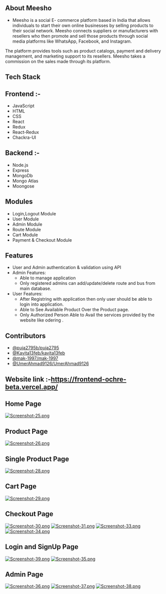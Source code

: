 ## About Meesho
* Meesho is a social E- commerce platform based in India that allows individuals to start their own online businesses by selling products to their social network. Meesho connects suppliers or manufacturers with resellers who then promote and sell those products through social media platforms like WhatsApp, Facebook, and Instagram.

The platform provides tools such as product catalogs, payment and delivery management, and marketing support to its resellers. Meesho takes a commission on the sales made through its platform.


## Tech Stack 
## Frontend :-
* JavaScript 
* HTML
* CSS
* React
* Redux
* React-Redux
* Chackra-UI
## Backend :-
* Node.js 
* Express
* MongoDb
* Mongo Atlas
* Moongose


## Modules

* Login,Logout Module
* User Module
* Admin Module
* Route Module
* Cart Module
* Payment & Checkout Module


## Features

* User and Admin authentication & validation using API
* Admin Features:
     * Able to manage application
     * Only registered admins can add/update/delete route and bus from main database.
* User Features:
     * After Registring with application then only user should be able to login into application.
     * Able to See Available Product Over the Product page.
     * Only Authorized Person Able to Avail the services provided by the website like odering .


## Contributors
* [@puja2795b/puja2795](https://github.com/puja2795)
* [@Kavita13feb/kavita13feb](https://github.com/Kavita13feb/kavita13feb)
* [@mak-1997/mak-1997](https://github.com/mak-1997)
* [@UmerAhmad9126/UmerAhmad9126](https://github.com/UmerAhmad9126)


## Website link :-https://frontend-ochre-beta.vercel.app/

## Home Page
[![Screenshot-25.png](https://i.postimg.cc/vZK8mj9Y/Screenshot-25.png)](https://postimg.cc/BjxfYmMk)
## Product Page
[![Screenshot-26.png](https://i.postimg.cc/zDyszB7g/Screenshot-26.png)](https://postimg.cc/V5cG4z3f)
## Single Product Page
[![Screenshot-28.png](https://i.postimg.cc/t4kStQDb/Screenshot-28.png)](https://postimg.cc/mPcyBn0p)
## Cart Page
[![Screenshot-29.png](https://i.postimg.cc/nckYNKmY/Screenshot-29.png)](https://postimg.cc/svMhhhwv)
## Checkout Page
[![Screenshot-30.png](https://i.postimg.cc/hPkcWxqv/Screenshot-30.png)](https://postimg.cc/Mvmh1nHJ)
[![Screenshot-31.png](https://i.postimg.cc/SsYbvNtC/Screenshot-31.png)](https://postimg.cc/CB02ZY0x)
[![Screenshot-33.png](https://i.postimg.cc/ydZ2TpkT/Screenshot-33.png)](https://postimg.cc/JDRTrq3y)
[![Screenshot-34.png](https://i.postimg.cc/kXXfJhqh/Screenshot-34.png)](https://postimg.cc/nMgvT2sv)
## Login and SignUp Page
[![Screenshot-39.png](https://i.postimg.cc/P5PbN22X/Screenshot-39.png)](https://postimg.cc/sMCGNPkq)
[![Screenshot-35.png](https://i.postimg.cc/85mmDL3S/Screenshot-35.png)](https://postimg.cc/LYh13g2C)
## Admin Page
[![Screenshot-36.png](https://i.postimg.cc/0yKGjT3Z/Screenshot-36.png)](https://postimg.cc/VJ10HVzb)
[![Screenshot-37.png](https://i.postimg.cc/26Ghgrbj/Screenshot-37.png)](https://postimg.cc/6278vsfF)
[![Screenshot-38.png](https://i.postimg.cc/CKHqfS4C/Screenshot-38.png)](https://postimg.cc/McHTCkNX)
